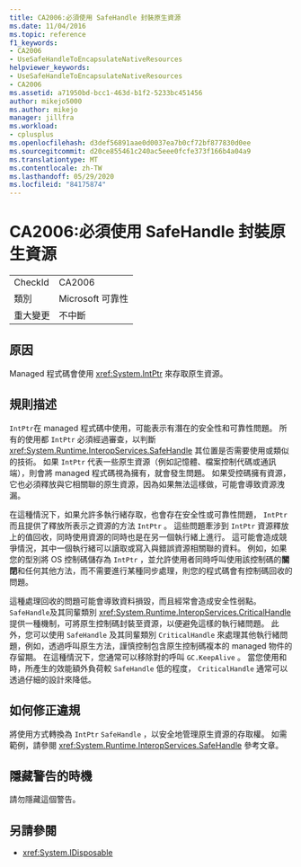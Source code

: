 ```yaml
---
title: CA2006:必須使用 SafeHandle 封裝原生資源
ms.date: 11/04/2016
ms.topic: reference
f1_keywords:
- CA2006
- UseSafeHandleToEncapsulateNativeResources
helpviewer_keywords:
- UseSafeHandleToEncapsulateNativeResources
- CA2006
ms.assetid: a71950bd-bcc1-463d-b1f2-5233bc451456
author: mikejo5000
ms.author: mikejo
manager: jillfra
ms.workload:
- cplusplus
ms.openlocfilehash: d3def56891aae0d0037ea7b0cf72bf877830d0ee
ms.sourcegitcommit: d20ce855461c240ac5eee0fcfe373f166b4a04a9
ms.translationtype: MT
ms.contentlocale: zh-TW
ms.lasthandoff: 05/29/2020
ms.locfileid: "84175874"
---
```

# <a name="ca2006-use-safehandle-to-encapsulate-native-resources"></a>CA2006:必須使用 SafeHandle 封裝原生資源

|||
|-|-|
|CheckId|CA2006|
|類別|Microsoft 可靠性|
|重大變更|不中斷|

## <a name="cause"></a>原因

Managed 程式碼會使用 <xref:System.IntPtr> 來存取原生資源。

## <a name="rule-description"></a>規則描述

`IntPtr`在 managed 程式碼中使用，可能表示有潛在的安全性和可靠性問題。 所有的使用都 `IntPtr` 必須經過審查，以判斷 <xref:System.Runtime.InteropServices.SafeHandle> 其位置是否需要使用或類似的技術。 如果 `IntPtr` 代表一些原生資源（例如記憶體、檔案控制代碼或通訊端），則會將 managed 程式碼視為擁有，就會發生問題。 如果受控碼擁有資源，它也必須釋放與它相關聯的原生資源，因為如果無法這樣做，可能會導致資源洩漏。

在這種情況下，如果允許多執行緒存取，也會存在安全性或可靠性問題， `IntPtr` 而且提供了釋放所表示之資源的方法 `IntPtr` 。 這些問題牽涉到 `IntPtr` 資源釋放上的值回收，同時使用資源的同時也是在另一個執行緒上進行。 這可能會造成競爭情況，其中一個執行緒可以讀取或寫入與錯誤資源相關聯的資料。 例如，如果您的型別將 OS 控制碼儲存為 `IntPtr` ，並允許使用者同時呼叫使用該控制碼的**關閉**和任何其他方法，而不需要進行某種同步處理，則您的程式碼會有控制碼回收的問題。

這種處理回收的問題可能會導致資料損毀，而且經常會造成安全性弱點。 `SafeHandle`及其同輩類別 <xref:System.Runtime.InteropServices.CriticalHandle> 提供一種機制，可將原生控制碼封裝至資源，以便避免這樣的執行緒問題。 此外，您可以使用 `SafeHandle` 及其同輩類別 `CriticalHandle` 來處理其他執行緒問題，例如，透過呼叫原生方法，謹慎控制包含原生控制碼複本的 managed 物件的存留期。 在這種情況下，您通常可以移除對的呼叫 `GC.KeepAlive` 。 當您使用和時，所產生的效能額外負荷較 `SafeHandle` 低的程度， `CriticalHandle` 通常可以透過仔細的設計來降低。

## <a name="how-to-fix-violations"></a>如何修正違規

將使用方式轉換為 `IntPtr` `SafeHandle` ，以安全地管理原生資源的存取權。 如需範例，請參閱 <xref:System.Runtime.InteropServices.SafeHandle> 參考文章。

## <a name="when-to-suppress-warnings"></a>隱藏警告的時機

請勿隱藏這個警告。

## <a name="see-also"></a>另請參閱

- <xref:System.IDisposable>
